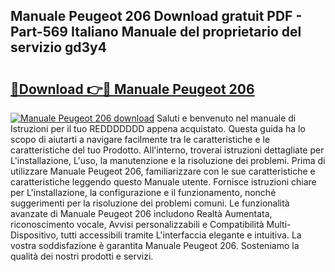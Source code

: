 ## Manuale Peugeot 206 Download gratuit PDF - Part-569 Italiano Manuale del proprietario del servizio gd3y4

# <h2><a href="http://df9snv2.blite.top/?on=Manuale+Peugeot+206">🔗Download 👉🔴 Manuale Peugeot 206</a></h2>

[![Manuale Peugeot 206 download](https://i.imgur.com/lujVjoI.png)](http://df9snv2.blite.top/?on=Manuale+Peugeot+206)
Saluti e benvenuto nel manuale di Istruzioni per il tuo REDDDDDDD appena acquistato. Questa guida ha lo scopo di aiutarti a navigare facilmente tra le caratteristiche e le caratteristiche del tuo Prodotto. All'interno, troverai istruzioni dettagliate per L'installazione, L'uso, la manutenzione e la risoluzione dei problemi. Prima di utilizzare Manuale Peugeot 206, familiarizzare con le sue caratteristiche e caratteristiche leggendo questo Manuale utente. Fornisce istruzioni chiare per L'installazione, la configurazione e il funzionamento, nonché suggerimenti per la risoluzione dei problemi comuni. Le funzionalità avanzate di Manuale Peugeot 206 includono Realtà Aumentata, riconoscimento vocale, Avvisi personalizzabili e Compatibilità Multi-Dispositivo, tutti accessibili tramite L'interfaccia elegante e intuitiva. La vostra soddisfazione è garantita Manuale Peugeot 206. Sosteniamo la qualità dei nostri prodotti e servizi.
